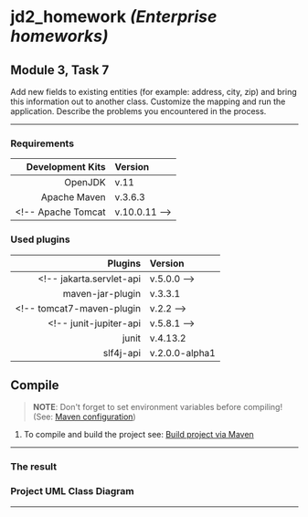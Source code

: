 # jd2_homework *(Enterprise homeworks)*

## Module 3, Task 7

Add new fields to existing entities (for example: address, city, zip) and bring this information out to another class.
Customize the mapping and run the application. Describe the problems you encountered in the process.

---

### Requirements

**Development Kits** | **Version**
--: | :--
OpenJDK | v.11
Apache Maven | v.3.6.3
<!-- Apache Tomcat | v.10.0.11 -->

### Used plugins

**Plugins** | **Version**
--: | :--
<!-- jakarta.servlet-api | v.5.0.0 -->
maven-jar-plugin | v.3.3.1
<!-- tomcat7-maven-plugin | v.2.2 -->
<!-- junit-jupiter-api | v.5.8.1 -->
junit | v.4.13.2
slf4j-api | v.2.0.0-alpha1

## Compile <!-- and Deploy -->

> **NOTE**: Don't forget to set environment variables before compiling! (See: [Maven configuration][mvnConf])

1. To compile and build the project see: [Build project via Maven][mvnBld]
<!-- 2. Run your browser -->
<!-- 3. Copy the link below: -->

<!-- ``` url -->
<!-- http://localhost:8080/app/task9m2 -->
<!-- ```  -->

<!-- 4. Paste it into the address bar -->
<!-- 5. Click the "Go" button or press `[Enter]` -->

---

### The result

<!-- ![Result][resultImg] -->

### Project UML Class Diagram

<!-- ![UML Class Diagram][UMLDiag] -->

---

<!--
* [Maven configuration][mvnConf]
* [Build project via Maven][mvnBld]
* ![Result][resultImg]
* ![UML Class Diagram][UMLDiag]
-->

[mvnConf]:   https://github.com/yoricsv/001_JMaven_/blob/master/res/read/Maven_Configuration.md
[mvnBld]:    https://github.com/yoricsv/002_JMvnWebapp_/blob/master/README.md
[resultImg]: res/img/task9_mod2.png
[UMLDiag]:   res/img/UMLHitCounterServlet.png